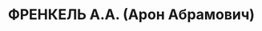 ---
title: ФРЕНКЕЛЬ А.А. (Арон Абрамович)
description: 'Род. в 1894, Елизаветград, еврей, обр.: незаконченное высшее, член ВКП(б).
  Проживал: Куйбышев, ул. Фрунзе, д. 163, кв. 3. Уполномоченный КПК по Куйбышевской
  обл.

  Арестован 02.11.1937. Обв. в шпионской деятельности в пользу Японии и участии в
  антисоветской организации. Приговор: ВК ВС СССР, 25.02.1939 – ВМН. Расстрелян 25.02.1939,
  г.Москва.

  Реабилитирован ВК ВС СССР 12.11.1955'
---